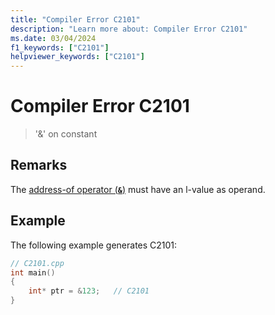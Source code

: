 ```yaml
---
title: "Compiler Error C2101"
description: "Learn more about: Compiler Error C2101"
ms.date: 03/04/2024
f1_keywords: ["C2101"]
helpviewer_keywords: ["C2101"]
---
```

# Compiler Error C2101

> '&' on constant

## Remarks

The [address-of operator (**`&`**)](../../cpp/address-of-operator-amp.md) must have an l-value as operand.

## Example

The following example generates C2101:

```cpp
// C2101.cpp
int main()
{
    int* ptr = &123;   // C2101
}
```
